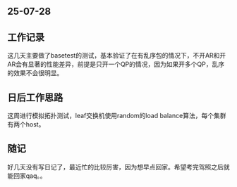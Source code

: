 ## 25-07-28

## 工作记录

这几天主要做了basetest的测试，基本验证了在有乱序包的情况下，不开AR和开AR会有显著的性能差异，前提是只开一个QP的情况，因为如果开多个QP，乱序的效果不会很明显。

## 日后工作思路

这周进行模拟拓扑测试，leaf交换机使用random的load balance算法，每个集群有两个host。

## 随记

好几天没有写日记了，最近忙的比较厉害，因为想早点回家。希望考完驾照之后就能回家qaq。。
